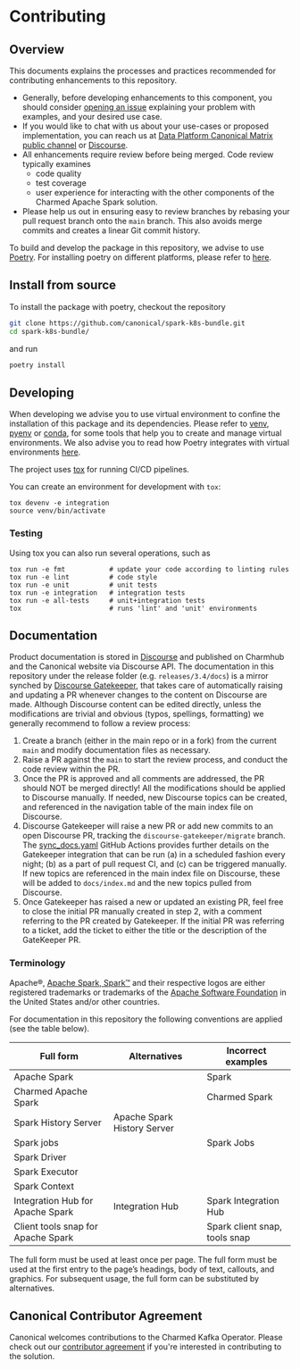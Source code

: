 # Contributing

## Overview

This documents explains the processes and practices recommended for contributing enhancements to this repository.

- Generally, before developing enhancements to this component, you should consider [opening an issue](https://github.com/canonical/spark-k8s-bundle/issues) explaining your problem with examples, and your desired use case.
- If you would like to chat with us about your use-cases or proposed implementation, you can reach us at [Data Platform Canonical Matrix public channel](https://matrix.to/#/#charmhub-data-platform:ubuntu.com) or [Discourse](https://discourse.charmhub.io/).
- All enhancements require review before being merged. Code review typically examines
  - code quality
  - test coverage
  - user experience for interacting with the other components of the Charmed Apache Spark solution.
- Please help us out in ensuring easy to review branches by rebasing your pull request branch onto the `main` branch. This also avoids merge commits and creates a linear Git commit history.

To build and develop the package in this repository, we advise to use [Poetry](https://python-poetry.org/). For installing poetry on different platforms, please refer to [here](https://python-poetry.org/docs/#installation).

## Install from source

To install the package with poetry, checkout the repository

```bash
git clone https://github.com/canonical/spark-k8s-bundle.git
cd spark-k8s-bundle/
```

and run 

```bash
poetry install
```

## Developing

When developing we advise you to use virtual environment to confine the installation of this package and its dependencies. Please refer to [venv](https://docs.python.org/3/library/venv.html), [pyenv](https://github.com/pyenv/pyenv) or [conda](https://docs.conda.io/en/latest/), for some tools that help you to create and manage virtual environments. 
We also advise you to read how Poetry integrates with virtual environments [here](https://python-poetry.org/docs/managing-environments/).   

The project uses [tox](https://tox.wiki/en/latest/) for running CI/CD pipelines. 

You can create an environment for development with `tox`:

```shell
tox devenv -e integration
source venv/bin/activate
```

### Testing

Using tox you can also run several operations, such as

```shell
tox run -e fmt           # update your code according to linting rules
tox run -e lint          # code style
tox run -e unit          # unit tests
tox run -e integration   # integration tests
tox run -e all-tests     # unit+integration tests
tox                      # runs 'lint' and 'unit' environments
```

## Documentation

Product documentation is stored in [Discourse](https://discourse.charmhub.io/t/charmed-spark-k8s-documentation/8963) and published on Charmhub and the Canonical website via Discourse API. 
The documentation in this repository under the release folder (e.g. `releases/3.4/docs`) is a mirror synched by [Discourse Gatekeeper](https://github.com/canonical/discourse-gatekeeper), that takes care of automatically raising and updating a PR whenever changes to the content on Discourse are made.
Although Discourse content can be edited directly, unless the modifications are trivial and obvious (typos, spellings, formatting) we generally recommend to follow a review process:

1. Create a branch (either in the main repo or in a fork) from the current `main` and modify documentation files as necessary.
2. Raise a PR against the `main` to start the review process, and conduct the code review within the PR.
3. Once the PR is approved and all comments are addressed, the PR should NOT be merged directly! All the modifications should be applied to Discourse manually. If needed, new Discourse topics can be created, and referenced in the navigation table of the main index file on Discourse.
4. Discourse Gatekeeper will raise a new PR or add new commits to an open Discourse PR, tracking the `discourse-gatekeeper/migrate` branch. The [sync_docs.yaml](https://github.com/canonical/spark-k8s-bundle/blob/main/.github/workflows/sync_docs.yaml) GitHub Actions provides further details on the Gatekeeper integration that can be run (a) in a scheduled fashion every night; (b) as a part of pull request CI, and (c) can be triggered manually. If new topics are referenced in the main index file on Discourse, these will be added to `docs/index.md` and the new topics pulled from Discourse.
5. Once Gatekeeper has raised a new or updated an existing PR, feel free to close the initial PR manually created in step 2, with a comment referring to the PR created by Gatekeeper. If the initial PR was referring to a ticket, add the ticket to either the title or the description of the GateKeeper PR.

### Terminology

Apache®, [Apache Spark, Spark™](https://spark.apache.org/) and their respective logos are either registered trademarks or trademarks of the [Apache Software Foundation](https://www.apache.org/) in the United States and/or other countries.

For documentation in this repository the following conventions are applied (see the table below).

| Full form | Alternatives | Incorrect examples |
| -------- | ------- | ------- |
| Apache Spark | | Spark |
| Charmed Apache Spark | | Charmed Spark |
| Spark History Server | Apache Spark History Server | |
| Spark jobs | | Spark Jobs |
| Spark Driver | | |
| Spark Executor | | |
| Spark Context | | |
| Integration Hub for Apache Spark | Integration Hub | Spark Integration Hub |
| Client tools snap for Apache Spark | | Spark client snap, tools snap |

The full form must be used at least once per page.
The full form must be used at the first entry to the page’s headings, body of text, callouts, and graphics.
For subsequent usage, the full form can be substituted by alternatives.

## Canonical Contributor Agreement

Canonical welcomes contributions to the Charmed Kafka Operator. Please check out our [contributor agreement](https://ubuntu.com/legal/contributors) if you're interested in contributing to the solution.